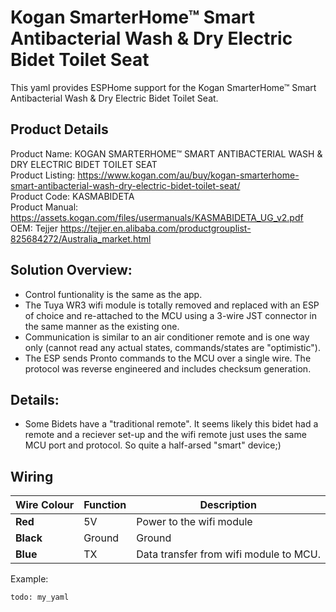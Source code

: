 # Kogan SmarterHome™ Smart Antibacterial Wash & Dry Electric Bidet Toilet Seat

This yaml provides ESPHome support for the Kogan SmarterHome™ Smart Antibacterial Wash & Dry Electric Bidet Toilet Seat.  

## Product Details
Product Name:      KOGAN SMARTERHOME™ SMART ANTIBACTERIAL WASH & DRY ELECTRIC BIDET TOILET SEAT  
Product Listing:   https://www.kogan.com/au/buy/kogan-smarterhome-smart-antibacterial-wash-dry-electric-bidet-toilet-seat/  
Product Code:      KASMABIDETA  
Product Manual:    https://assets.kogan.com/files/usermanuals/KASMABIDETA_UG_v2.pdf  
OEM:               Tejjer https://tejjer.en.alibaba.com/productgrouplist-825684272/Australia_market.html

## Solution Overview:
* Control funtionality is the same as the app.
* The Tuya WR3 wifi module is totally removed and replaced with an ESP of choice and re-attached to the MCU using a 3-wire JST connector in the same manner as the existing one.  
* Communication is similar to an air conditioner remote and is one way only (cannot read any actual states, commands/states are "optimistic").  
* The ESP sends Pronto commands to the MCU over a single wire. The protocol was reverse engineered and includes checksum generation.

## Details:
* Some Bidets have a "traditional remote". It seems likely this bidet had a remote and a reciever set-up and the wifi remote just uses the same MCU port and protocol. So quite a half-arsed "smart" device;)


## Wiring
| **Wire Colour** | **Function** | **Description**                         |
|-----------------|--------------|-----------------------------------------|
| **Red**         | 5V           | Power to the wifi module                |
| **Black**       | Ground       | Ground                                  |
| **Blue**        | TX           | Data transfer from wifi module to MCU.  |



Example:

```
todo: my_yaml

```
